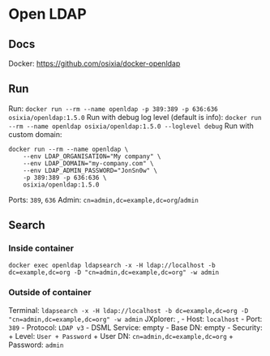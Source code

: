 # Open LDAP

## Docs
Docker: https://github.com/osixia/docker-openldap

## Run
Run: `docker run --rm --name openldap -p 389:389 -p 636:636 osixia/openldap:1.5.0`
Run with debug log level (default is info): `docker run --rm --name openldap osixia/openldap:1.5.0 --loglevel debug`
Run with custom domain: 
```
docker run --rm --name openldap \
	--env LDAP_ORGANISATION="My company" \
	--env LDAP_DOMAIN="my-company.com" \
	--env LDAP_ADMIN_PASSWORD="JonSn0w" \
	-p 389:389 -p 636:636 \
	osixia/openldap:1.5.0
```

Ports: `389`, `636`
Admin: `cn=admin,dc=example,dc=org`/`admin`

## Search
### Inside container
`docker exec openldap ldapsearch -x -H ldap://localhost -b dc=example,dc=org -D "cn=admin,dc=example,dc=org" -w admin`
### Outside of container
Terminal: `ldapsearch -x -H ldap://localhost -b dc=example,dc=org -D "cn=admin,dc=example,dc=org" -w admin`
JXplorer: ,
	- Host: `localhost`
	- Port: `389`
	- Protocol: `LDAP v3`
	- DSML Service: empty
	- Base DN: empty
	- Security:
		+ Level: `User + Password`
		+ User DN: `cn=admin,dc=example,dc=org`
		+ Password: `admin`
